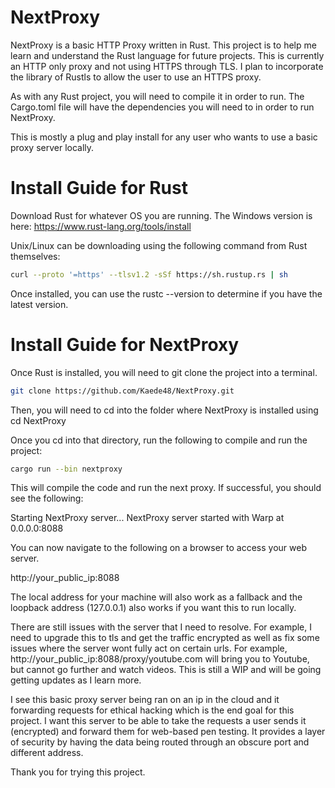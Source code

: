 # NextProxy
NextProxy is a basic HTTP Proxy written in Rust. This project is to help me learn and understand the Rust language for future projects. This is currently an HTTP only proxy and not using HTTPS through TLS. I plan to incorporate the library of Rustls to allow the user to use an HTTPS proxy. 

As with any Rust project, you will need to compile it in order to run. The Cargo.toml file will have the dependencies you will need to in order to run NextProxy. 

This is mostly a plug and play install for any user who wants to use a basic proxy server locally. 

# Install Guide for Rust

Download Rust for whatever OS you are running. The Windows version is here: https://www.rust-lang.org/tools/install

Unix/Linux can be downloading using the following command from Rust themselves: 

```bash 
curl --proto '=https' --tlsv1.2 -sSf https://sh.rustup.rs | sh 
```
Once installed, you can use the rustc --version to determine if you have the latest version. 

# Install Guide for NextProxy

Once Rust is installed, you will need to git clone the project into a terminal. 

```bash 
git clone https://github.com/Kaede48/NextProxy.git
``` 

Then, you will need to cd into the folder where NextProxy is installed using cd NextProxy 

Once you cd into that directory, run the following to compile and run the project:

```bash 
cargo run --bin nextproxy
``` 

This will compile the code and run the next proxy. If successful, you should see the following: 

Starting NextProxy server...
NextProxy server started with Warp at 0.0.0.0:8088

You can now navigate to the following on a browser to access your web server. 

http://your_public_ip:8088 

The local address for your machine will also work as a fallback and the loopback address (127.0.0.1) also works if you want this to run locally. 

There are still issues with the server that I need to resolve. For example, I need to upgrade this to tls and get the traffic encrypted as well as fix some issues where the server wont fully act on certain urls. For example, http://your_public_ip:8088/proxy/youtube.com will bring you to Youtube, but cannot go further and watch videos. This is still a WIP and will be going getting updates as I learn more. 

I see this basic proxy server being ran on an ip in the cloud and it forwarding requests for ethical hacking which is the end goal for this project. I want this server to be able to take the requests a user sends it (encrypted) and forward them for web-based pen testing. It provides a layer of security by having the data being routed through an obscure port and different address. 

Thank you for trying this project. 
